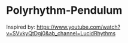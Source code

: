# Polyrhythm-Pendulum

Inspired by: https://www.youtube.com/watch?v=SVvkyQtDgj0&ab_channel=LucidRhythms
